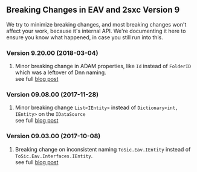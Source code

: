 
## Breaking Changes in EAV and 2sxc Version 9

We try to minimize breaking changes, and most breaking changes won't affect your work, because it's internal API. 
We're documenting it here to ensure you know what happened, in case you still run into this.

### Version 9.20.00 (2018-03-04)

1. Minor breaking change in ADAM properties, like `Id` instead of `FolderID` which was a leftover of Dnn naming.  
	see full [blog post](https://2sxc.org/en/blog/post/working-with-the-breaking-change-adam-objects-2sxc-9-20)

### Version 09.08.00 (2017-11-28)

1. Minor breaking change `List<IEntity>` instead of `Dictionary<int, IEntity>` on the `IDataSource`  
	see full [blog post](https://2sxc.org/en/blog/post/fixing-the-breaking-change-in-2sxc-9-8-list-instead-of-dictionary)

### Version 09.03.00 (2017-10-08)

1. Breaking change on inconsistent naming `ToSic.Eav.IEntity` instead of `ToSic.Eav.Interfaces.IEntity`.  
	see full [blog post](https://2sxc.org/en/blog/post/fixing-the-breaking-change-on-tosic-eav-ientity-in-2sxc-9-3)

